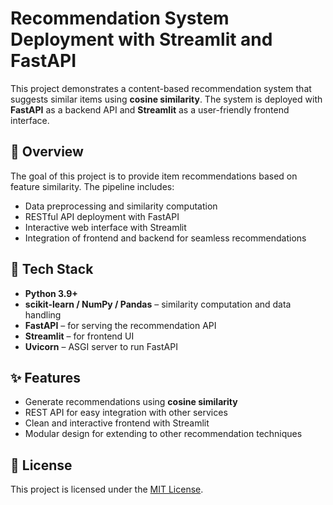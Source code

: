 # Recommendation System Deployment with Streamlit and FastAPI

This project demonstrates a content-based recommendation system that suggests similar items using **cosine similarity**. The system is deployed with **FastAPI** as a backend API and **Streamlit** as a user-friendly frontend interface.

## 🚀 Overview

The goal of this project is to provide item recommendations based on feature similarity.
The pipeline includes:

* Data preprocessing and similarity computation
* RESTful API deployment with FastAPI
* Interactive web interface with Streamlit
* Integration of frontend and backend for seamless recommendations

## 🧰 Tech Stack

* **Python 3.9+**
* **scikit-learn / NumPy / Pandas** – similarity computation and data handling
* **FastAPI** – for serving the recommendation API
* **Streamlit** – for frontend UI
* **Uvicorn** – ASGI server to run FastAPI

## ✨ Features

* Generate recommendations using **cosine similarity**
* REST API for easy integration with other services
* Clean and interactive frontend with Streamlit
* Modular design for extending to other recommendation techniques

## 📄 License

This project is licensed under the [MIT License](https://github.com/SonicRay241/md-aol/blob/main/LICENSE).
